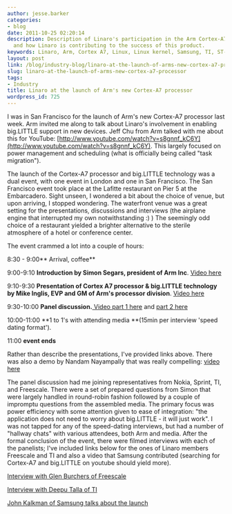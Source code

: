 ```yaml
---
author: jesse.barker
categories:
- blog
date: 2011-10-25 02:20:14
description: Description of Linaro's participation in the Arm Cortex-A7 launch event
  and how Linaro is contributing to the success of this product.
keywords: Linaro, Arm, Cortex A7, Linux, Linux kernel, Samsung, TI, ST-Ericsson, IBM
layout: post
link: /blog/industry-blog/linaro-at-the-launch-of-arms-new-cortex-a7-processor/
slug: linaro-at-the-launch-of-arms-new-cortex-a7-processor
tags:
- Industry
title: Linaro at the launch of Arm's new Cortex-A7 processor
wordpress_id: 725
---
```


I was in San Francisco for the launch of Arm's new Cortex-A7 processor last week. Arm invited me along to talk about Linaro's involvement in enabling big.LITTLE support in new devices. Jeff Chu from Arm talked with me about this for YouTube: [http://www.youtube.com/watch?v=s8gnnf_kC6Y](http://www.youtube.com/watch?v=s8gnnf_kC6Y). This largely focused on power management and scheduling (what is officially being called "task migration").

The launch of the Cortex-A7 processor and big.LITTLE technology was a dual event, with one event in London and one in San Francisco. The San Francisco event took place at the Lafitte restaurant on Pier 5 at the Embarcadero. Sight unseen, I wondered a bit about the choice of venue, but upon arriving, I stopped wondering. The waterfront venue was a great setting for the presentations, discussions and interviews (the airplane engine that interrupted my own notwithstanding :) )  The seemingly odd choice of a restaurant yielded a brighter alternative to the sterile atmosphere of a hotel or conference center.

The event crammed a lot into a couple of hours:

8:30 - 9:00** Arrival, coffee**

9:00-9:10 **Introduction by Simon Segars, president of Arm Inc**. [Video here](http://www.youtube.com/watch?v=l9T_HwSTmUk)

9:10-9:30 **Presentation of Cortex A7 processor & big.LITTLE technology by Mike Inglis, EVP and GM of Arm's processor division**. [Video here](http://www.youtube.com/watch?v=8n9T2yoC2C4)

9:30-10:00 **Panel discussion.**[ Video part 1 here](http://www.youtube.com/watch?v=I6ZB1ZCD-Wo) and [part 2 here](http://www.youtube.com/watch?v=OkuWE05WXrA)

10:00-11:00 **1 to 1's with attending media **(15min per interview 'speed dating format').

11:00 **event ends**

Rather than describe the presentations, I've provided links above. There was also a demo by Nandam Nayampally that was really compelling: [video here](http://www.youtube.com/watch?v=UUWObh3Kkvk)

The panel discussion had me joining representatives from Nokia, Sprint, TI, and Freescale. There were a set of prepared questions from Simon that were largely handled in round-robin fashion followed by a couple of impromptu questions from the assembled media. The primary focus was power efficiency with some attention given to ease of integration: "the application does not need to worry about big.LITTLE - it will just work".   I was not tapped for any of the speed-dating interviews, but had a number of "hallway chats" with various attendees, both Arm and media.  After the formal conclusion of the event, there were filmed interviews with each of the panelists; I've included links below for the ones of  Linaro members Freescale and TI and also a video that Samsung contributed (searching for Cortex-A7 and big.LITTLE on youtube should yield more).

[Interview with Glen Burchers of Freescale ](http://www.youtube.com/watch?v=mjtRKsKz5v4)

[Interview with Deepu Talla of TI](http://www.youtube.com/watch?v=5uJJZ0PQ7-U)

[John Kalkman of Samsung talks about the launch](http://www.youtube.com/watch?v=lIt_G0jimfo)